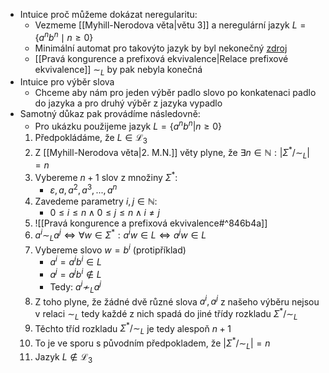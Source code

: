 - Intuice proč můžeme dokázat neregularitu:
	- Vezmeme [[Myhill-Nerodova věta|větu 3]] a neregulární jazyk $L = \{a^nb^n \mid n \geq 0\}$
	- Minimální automat pro takovýto jazyk by byl nekonečný [zdroj](https://youtu.be/uQF-vwjvVyY?list=PLdn7h8pmNOL-dewLJKrUIlDNtPBRytnRB&t=3280)
	- [[Pravá kongurence a prefixová ekvivalence|Relace prefixové ekvivalence]] $\sim_L$ by pak nebyla konečná
- Intuice pro výběr slova
	- Chceme aby nám pro jeden výběr padlo slovo po konkatenaci padlo do jazyka a pro druhý výběr z jazyka vypadlo
- Samotný důkaz pak provádíme následovně:
	- Pro ukázku použijeme jazyk $L = \{a^nb^n | n\geq 0\}$
	1. Předpokládáme, že $L \in \mathcal{L}_3$
	2. Z [[Myhill-Nerodova věta|2. M.N.]] věty plyne, že $\exists n \in \mathbb{N}: |\Sigma^*/\sim_L| = n$
	3. Vybereme $n+1$ slov z množiny $\Sigma^*$:
		- $\varepsilon, a, a^2, a^3,...,a^n$
	4. Zavedeme parametry $i,j \in \mathbb{N}$:
		- $0 \leq i \leq n \land 0 \leq j \leq n \land i \neq j$
	5. ![[Pravá kongurence a prefixová ekvivalence#^846b4a]]
	6. $a^i \sim_L a^j \Leftrightarrow \forall w \in \Sigma^* : a^iw \in L \Leftrightarrow a^jw \in L$
	7. Vybereme slovo $w = b^{i}$ (protipříklad)
		- $a^i = a^ib^i \in L$
		- $a^j = a^jb^i \notin L$
		- Tedy: $a^i \not\sim_{L} a^j$
	8. Z toho plyne, že žádné dvě různé slova $a^i, a^j$ z našeho výběru nejsou v relaci $\sim_{L}$ tedy každé z nich spadá do jiné třídy rozkladu $\Sigma^*/\sim_{L}$
	9. Těchto tříd rozkladu $\Sigma^*/\sim_{L}$ je tedy alespoň $n+1$
	10. To je ve sporu s původním předpokladem, že $|\Sigma^*/\sim_{L}| = n$
	11. Jazyk $L \not\in \mathcal{L}_{3}$